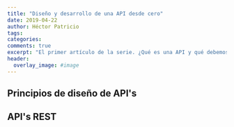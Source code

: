 ```yaml
---
title: "Diseño y desarrollo de una API desde cero"
date: 2019-04-22
author: Héctor Patricio
tags:
categories: 
comments: true
excerpt: "El primer artículo de la serie. ¿Qué es una API y qué debemos tener en cuenta al diseñarla?"
header:
  overlay_image: #image
---
```

 

## Principios de diseño de API's

## API's REST

